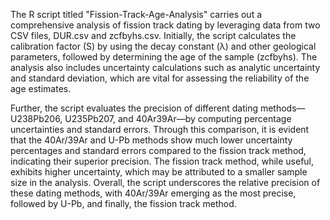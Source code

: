 The R script titled "Fission-Track-Age-Analysis" carries out a comprehensive analysis of fission track dating by leveraging data from two CSV files, DUR.csv and zcfbyhs.csv. Initially, the script calculates the calibration factor (S) by using the decay constant (λ) and other geological parameters, followed by determining the age of the sample (zcfbyhs). The analysis also includes uncertainty calculations such as analytic uncertainty and standard deviation, which are vital for assessing the reliability of the age estimates.

Further, the script evaluates the precision of different dating methods—U238Pb206, U235Pb207, and 40Ar39Ar—by computing percentage uncertainties and standard errors. Through this comparison, it is evident that the 40Ar/39Ar and U-Pb methods show much lower uncertainty percentages and standard errors compared to the fission track method, indicating their superior precision. The fission track method, while useful, exhibits higher uncertainty, which may be attributed to a smaller sample size in the analysis. Overall, the script underscores the relative precision of these dating methods, with 40Ar/39Ar emerging as the most precise, followed by U-Pb, and finally, the fission track method.
